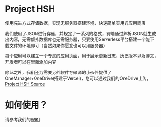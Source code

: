 # Project HSH
使用先进方式存储数据，实现无服务器搭建环境，快速简单实用的应用商店

我们使用了JSON进行存储，并规定了一系列的格式，前端通过解析JSON就生成出内容，无需额外数据库也无需服务器，只要使用Serverless平台搭建一个能下载文件的环境即可（当然如果你愿意也可以用服务器）

每个应用可以建立一个专属的应用页面，用于展示更新日志、历史版本以及博文，开发者可以在里面添加内容

除此之外，我们还为需要另外软件存储源的小伙伴提供了OneManager+OneDrive(搭建于Vercel)，您可以通过我们的OneDrive上传，[Project HSH Source](https://source-projecthsh.bangumi.cyou)

# 如何使用？
请参考我们的[WIKI](https://github.com/projecthsh/Project-HSH/wiki)